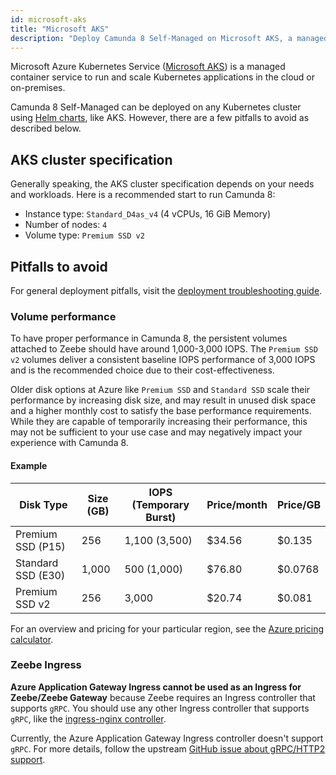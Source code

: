 ```yaml
---
id: microsoft-aks
title: "Microsoft AKS"
description: "Deploy Camunda 8 Self-Managed on Microsoft AKS, a managed container service to run and scale Kubernetes applications in the cloud or on-premises."
---
```


Microsoft Azure Kubernetes Service ([Microsoft AKS](https://azure.microsoft.com/en-us/products/kubernetes-service/))
is a managed container service to run and scale Kubernetes applications in the cloud or on-premises.

Camunda 8 Self-Managed can be deployed on any Kubernetes cluster using [Helm charts](/self-managed/setup/install.md), like AKS. However, there are a few pitfalls to avoid as described below.

## AKS cluster specification

Generally speaking, the AKS cluster specification depends on your needs and workloads.
Here is a recommended start to run Camunda 8:

- Instance type: `Standard_D4as_v4` (4 vCPUs, 16 GiB Memory)
- Number of nodes: `4`
- Volume type: `Premium SSD v2`

## Pitfalls to avoid

For general deployment pitfalls, visit the [deployment troubleshooting guide](/self-managed/operational-guides/troubleshooting/troubleshooting.md).

### Volume performance

To have proper performance in Camunda 8, the persistent volumes attached to Zeebe should have around 1,000-3,000 IOPS. The `Premium SSD v2` volumes deliver a consistent baseline IOPS performance
of 3,000 IOPS and is the recommended choice due to their cost-effectiveness.

Older disk options at Azure like `Premium SSD` and `Standard SSD` scale their performance by increasing disk size, and may result in unused disk space and a higher monthly cost to satisfy the base performance requirements. While they are capable of temporarily increasing their performance, this may not be sufficient to your use case and may negatively impact your experience with Camunda 8.

#### Example

| **Disk Type**      | **Size (GB)** | **IOPS (Temporary Burst)** | **Price/month** | **Price/GB** |
| ------------------ | ------------- | -------------------------- | --------------- | ------------ |
| Premium SSD (P15)  | 256           | 1,100 (3,500)              | $34.56          | $0.135       |
| Standard SSD (E30) | 1,000         | 500 (1,000)                | $76.80          | $0.0768      |
| Premium SSD v2     | 256           | 3,000                      | $20.74          | $0.081       |

For an overview and pricing for your particular region, see the [Azure pricing calculator](https://azure.microsoft.com/en-us/pricing/details/managed-disks).

### Zeebe Ingress

**Azure Application Gateway Ingress cannot be used as an Ingress for Zeebe/Zeebe Gateway** because Zeebe requires an Ingress controller that supports `gRPC`. You should use any other Ingress controller that supports `gRPC`, like the [ingress-nginx controller](https://github.com/kubernetes/ingress-nginx).

Currently, the Azure Application Gateway Ingress controller doesn't support `gRPC`. For more details, follow the upstream [GitHub issue about gRPC/HTTP2 support](https://github.com/Azure/application-gateway-kubernetes-ingress/issues/1015).
